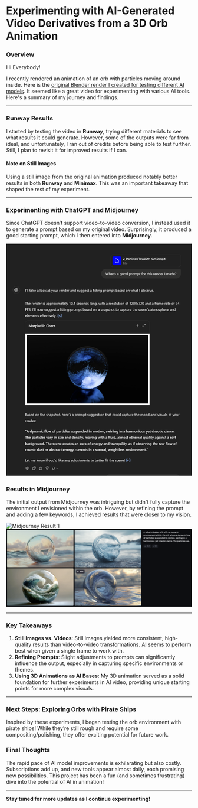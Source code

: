 # Experimenting with AI-Generated Video Derivatives from a 3D Orb Animation

### Overview
Hi Everybody!

I recently rendered an animation of an orb with particles moving around inside. 
Here is the [original Blender render I created for testing different AI models](https://youtu.be/2qL-rMq01zo).
It seemed like a great video for experimenting with various AI tools. Here's a summary of my journey and findings.

---

### Runway Results

I started by testing the video in **Runway**, trying different materials to see what results it could generate. However, some of the outputs were far from ideal, and unfortunately, I ran out of credits before being able to test further. Still, I plan to revisit it for improved results if I can.

#### Note on Still Images
Using a still image from the original animation produced notably better results in both **Runway** and **Minimax**. This was an important takeaway that shaped the rest of my experiment.

---

### Experimenting with ChatGPT and Midjourney

Since ChatGPT doesn’t support video-to-video conversion, I instead used it to generate a prompt based on my original video. Surprisingly, it produced a good starting prompt, which I then entered into **Midjourney**.

![ChatGPT Prompt](/images/ChatGPT.png)

### Results in Midjourney
The initial output from Midjourney was intriguing but didn't fully capture the environment I envisioned within the orb. However, by refining the prompt and adding a few keywords, I achieved results that were closer to my vision.

![Midjourney Result 1](/images/MJ0.png)
![Midjourney Result 2](/images/MJ1.png)

---

### Key Takeaways
1. **Still Images vs. Videos**: Still images yielded more consistent, high-quality results than video-to-video transformations. AI seems to perform best when given a single frame to work with.
2. **Refining Prompts**: Slight adjustments to prompts can significantly influence the output, especially in capturing specific environments or themes.
3. **Using 3D Animations as AI Bases**: My 3D animation served as a solid foundation for further experiments in AI video, providing unique starting points for more complex visuals.

---

### Next Steps: Exploring Orbs with Pirate Ships
Inspired by these experiments, I began testing the orb environment with pirate ships! While they’re still rough and require some compositing/polishing, they offer exciting potential for future work.

### Final Thoughts
The rapid pace of AI model improvements is exhilarating but also costly. Subscriptions add up, and new tools appear almost daily, each promising new possibilities. This project has been a fun (and sometimes frustrating) dive into the potential of AI in animation!

---

**Stay tuned for more updates as I continue experimenting!**
